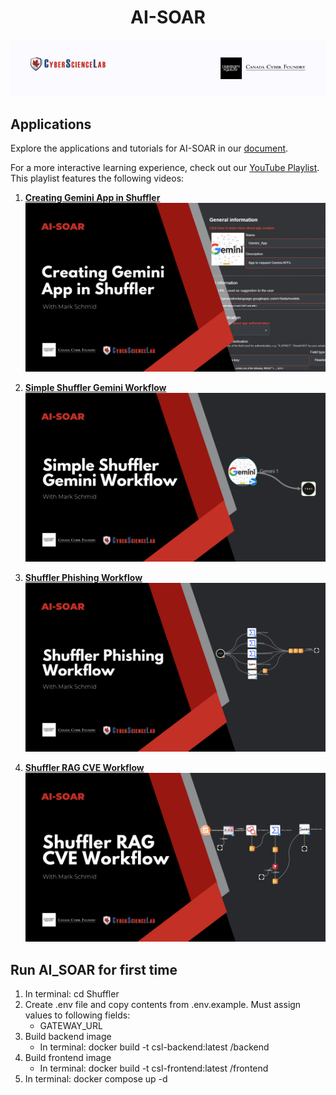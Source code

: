 <h1 align="center"> AI-SOAR </h1>

![LLM Gateway Routing For Shuffler UI Apps PDF Title Page](assets\Cyber_Science_Lab_Banner.png)

## Applications

Explore the applications and tutorials for AI-SOAR in our [document](assets\Shuffler_LLM_Gateway_Routing.pdf).

For a more interactive learning experience, check out our [YouTube Playlist](https://www.youtube.com/playlist?list=PLl2a3mDFCjeObCiZ9p8vASha5tM20fORC). This playlist features the following videos:

1. **[Creating Gemini App in Shuffler](https://youtu.be/wJheKNjDPT4?si=jh42e3focXs22tmN)**
    ![Creating Gemini App in Shuffler Thumbnail](assets\Shuffler_Gemini_App_Thumbnail.png)

2. **[Simple Shuffler Gemini Workflow](https://youtu.be/uiB_45pE2co?si=aXFUWg4YNEzAGxdj)**
    ![Simple Shuffler Gemini Workflow Thumbnail](assets\Shuffler_Simple_Gemini_Workflow_Thumbnail.png)

3. **[Shuffler Phishing Workflow](https://youtu.be/7pB_iw3mpPE?si=qhMmmQeo2j-ARyRw)**
    ![Shuffler Phishing Workflow Thumbnail](assets\Shuffler_Phishing_Workflow_Thumbnail.png)

4. **[Shuffler RAG CVE Workflow](https://youtu.be/Zdont8taRfg?si=dzmvO6UOyVLDsPW5)**
    ![Shuffler RAG CVE Workflow Thumbnail](assets\Shuffler_RAG_CVE_Workflow_Thumbnail.png)

## Run AI_SOAR for first time
1) In terminal: cd Shuffler
2) Create .env file and copy contents from .env.example. Must assign values to following fields:
    -  GATEWAY_URL
3) Build backend image
    - In terminal: docker build -t csl-backend:latest /backend
4) Build frontend image
    - In terminal: docker build -t csl-frontend:latest /frontend
3) In terminal: docker compose up -d
